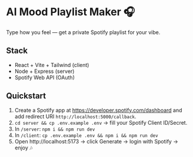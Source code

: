 # AI Mood Playlist Maker 🎧

Type how you feel — get a private Spotify playlist for your vibe.

## Stack
- React + Vite + Tailwind (client)
- Node + Express (server)
- Spotify Web API (OAuth)

## Quickstart
1) Create a Spotify app at https://developer.spotify.com/dashboard and add redirect URI `http://localhost:5000/callback`.
2) `cd server && cp .env.example .env` → fill your Spotify Client ID/Secret.
3) In `/server`: `npm i && npm run dev`
4) In `/client`: `cp .env.example .env && npm i && npm run dev`
5) Open http://localhost:5173 → click Generate → login with Spotify → enjoy 🎶
